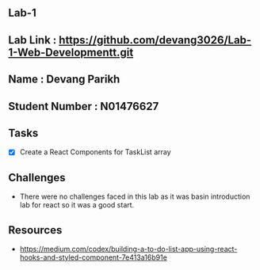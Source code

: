 ## Lab-1

## Lab Link : https://github.com/devang3026/Lab-1-Web-Developmentt.git

## Name : Devang Parikh

## Student Number : N01476627

## Tasks

- [x] Create a React Components for TaskList array

## Challenges

- There were no challenges faced in this lab as it was basin introduction lab for react so it was a good start.

## Resources

- https://medium.com/codex/building-a-to-do-list-app-using-react-hooks-and-styled-component-7e413a16b91e

